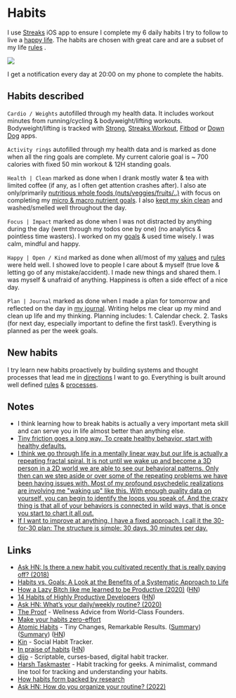 # Habits

I use [Streaks](https://streaksapp.com) iOS app to ensure I complete my 6 daily habits I try to follow to live a [happy life](../life/happiness.md). The habits are chosen with great care and are a subset of my life [rules](rules.md) .

![](https://i.imgur.com/yEVoYit.png)

I get a notification every day at 20:00 on my phone to complete the habits.

## Habits described

`Cardio / Weights` autofilled through my health data. It includes workout minutes from running/cycling & bodyweight/lifting workouts. Bodyweight/lifting is tracked with [Strong](https://strong.app), [Streaks Workout](https://streaksworkout.com), [Fitbod](https://www.fitbod.me) or [Down Dog](https://www.downdogapp.com) apps.

`Activity rings` autofilled through my health data and is marked as done when all the ring goals are complete. My current calorie goal is ~ 700 calories with fixed 50 min workout & 12H standing goals.

`Health | Clean` marked as done when I drank mostly water & tea with limited coffee (if any, as I often get attention crashes after). I also ate only/primarily [nutritious whole foods (nuts/veggies/fruits/..)](../health/nutrition/foods.md) with focus on completing my [micro & macro nutrient goals](../health/nutrition/nutrition.md). I also [kept my skin clean](../health/skin-care.md) and washed/smelled well throughout the day.

`Focus | Impact` marked as done when I was not distracted by anything during the day (went through my todos one by one) (no analytics & pointless time wasters). I worked on my [goals](goals.md) & used time wisely. I was calm, mindful and happy.

`Happy | Open / Kind` marked as done when all/most of my [values](../business/startups/values.md) and [rules](rules.md) were held well. I showed love to people I care about & myself (true love & letting go of any mistake/accident). I made new things and shared them. I was myself & unafraid of anything. Happiness is often a side effect of a nice day.

`Plan | Journal` marked as done when I made a plan for tomorrow and reflected on the day in [my journal](../looking-back/looking-back.md). Writing helps me clear up my mind and clean up life and my thinking. Planning includes: 1. Calendar check. 2. Tasks (for next day, especially important to define the first task!). Everything is planned as per the week goals.

## New habits

I try learn new habits proactively by building systems and thought processes that lead me in [directions](../focusing/goals.md) I want to go. Everything is built around well defined [rules](../focusing/rules.md) & [processes](../focusing/processes.md).

## Notes

- I think learning how to break habits is actually a very important meta skill and can serve you in life almost better than anything else.
- [Tiny friction goes a long way. To create healthy behavior, start with healthy defaults.](https://twitter.com/thelindazhang/status/1363318010266587136)
- [I think we go through life in a mentally linear way but our life is actually a repeating fractal spiral. It is not until we wake up and become a 3D person in a 2D world we are able to see our behavioral patterns. Only then can we step aside or over some of the repeating problems we have been having issues with. Most of my profound psychedelic realizations are involving me "waking up" like this. With enough quality data on yourself, you can begin to identify the loops you speak of. And the crazy thing is that all of your behaviors is connected in wild ways, that is once you start to chart it all out.](https://www.reddit.com/r/RationalPsychonaut/comments/sbfr1n/whats_your_most_irrational_belief_doesnt_have_to/)
- [If I want to improve at anything, I have a fixed approach. I call it the 30-for-30 plan: The structure is simple: 30 days. 30 minutes per day.](https://twitter.com/SahilBloom/status/1517129074178674688)

## Links

- [Ask HN: Is there a new habit you cultivated recently that is really paying off? (2018)](https://news.ycombinator.com/item?id=17291127)
- [Habits vs. Goals: A Look at the Benefits of a Systematic Approach to Life](https://fs.blog/2017/06/habits-vs-goals/)
- [How a Lazy Bitch like me learned to be Productive (2020)](https://www.madisontaskett.com/lazy-bastard-productivity/) ([HN](https://news.ycombinator.com/item?id=23314485))
- [14 Habits of Highly Productive Developers](https://14habits.com/) ([HN](https://news.ycombinator.com/item?id=23831851))
- [Ask HN: What’s your daily/weekly routine? (2020)](https://news.ycombinator.com/item?id=24029286)
- [The Proof](https://www.theproofwellness.com/) - Wellness Advice from World-Class Founders.
- [Make your habits zero-effort](https://www.benkuhn.net/zero/)
- [Atomic Habits](https://jamesclear.com/atomic-habits) - Tiny Changes, Remarkable Results. ([Summary](https://twitter.com/justinkan/status/1352040558198329344)) ([Summary](https://www.chrisbehan.ca/posts/atomic-habits)) ([HN](https://news.ycombinator.com/item?id=29774859))
- [Kin](https://kinhabits.com/) - Social Habit Tracker.
- [In praise of habits](https://psyche.co/ideas/in-praise-of-habits-so-much-more-than-mindless-reflexes) ([HN](https://news.ycombinator.com/item?id=28085526))
- [dijo](https://github.com/nerdypepper/dijo) - Scriptable, curses-based, digital habit tracker.
- [Harsh Taskmaster](https://github.com/wakatara/harsh) - Habit tracking for geeks. A minimalist, command line tool for tracking and understanding your habits.
- [How habits form backed by research](https://www.reddit.com/r/science/comments/tuxmi7/research_concludes_that_six_ingredients_are_key/)
- [Ask HN: How do you organize your routine? (2022)](https://news.ycombinator.com/item?id=31503770)